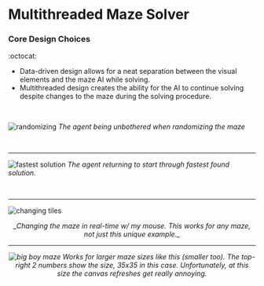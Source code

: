# Multithreaded Maze Solver

### Core Design Choices

:octocat:

* Data-driven design allows for a neat separation between the visual elements and the maze AI while solving.
* Multithreaded design creates the ability for the AI to continue solving despite changes to the maze during the solving procedure.

<br/>

![randomizing](https://i.imgur.com/9ueBAgf.gif)
_The agent being unbothered when randomizing the maze_

<br/>

---

![fastest solution](https://i.imgur.com/RuqJmps.gif)
_The agent returning to start through fastest found solution._

<br/>

---

![changing tiles](https://i.imgur.com/5XSRdPq.gif)
<center><i>_Changing the maze in real-time w/ my mouse. This works for any maze, not just this unique example._

<br/>

---

![big boy maze](https://i.imgur.com/ETSLVQX.gif)
_Works for larger maze sizes like this (smaller too). The top-right 2 numbers show the size, 35x35 in this case. Unfortunately, at this size the canvas refreshes get really annoying._
